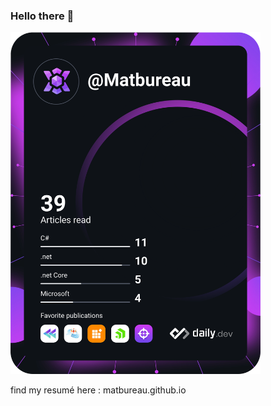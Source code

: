 ### Hello there 👋

<a href="https://app.daily.dev/Matbureau"><img src="https://github.com/MatBureau/MatBureau/blob/main/devcard.svg" width="400" alt="Mat's Dev Card"/></a>

find my resumé here : <href>matbureau.github.io</href>
